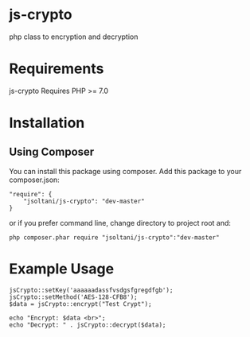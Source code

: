 # js-crypto
php class to encryption and decryption

# Requirements
js-crypto Requires PHP >= 7.0

# Installation
## Using Composer
You can install this package using composer. Add this package to your composer.json:

```
"require": {
	"jsoltani/js-crypto": "dev-master"
}
```

or if you prefer command line, change directory to project root and:

```
php composer.phar require "jsoltani/js-crypto":"dev-master"
```

# Example Usage
```
jsCrypto::setKey('aaaaaadassfvsdgsfgregdfgb');
jsCrypto::setMethod('AES-128-CFB8');
$data = jsCrypto::encrypt("Test Crypt");

echo "Encrypt: $data <br>";
echo "Decrypt: " . jsCrypto::decrypt($data);
```
